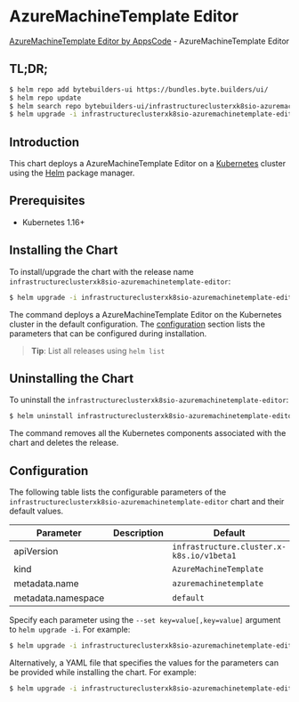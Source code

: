 # AzureMachineTemplate Editor

[AzureMachineTemplate Editor by AppsCode](https://byte.builders) - AzureMachineTemplate Editor

## TL;DR;

```bash
$ helm repo add bytebuilders-ui https://bundles.byte.builders/ui/
$ helm repo update
$ helm search repo bytebuilders-ui/infrastructureclusterxk8sio-azuremachinetemplate-editor --version=v0.4.17
$ helm upgrade -i infrastructureclusterxk8sio-azuremachinetemplate-editor bytebuilders-ui/infrastructureclusterxk8sio-azuremachinetemplate-editor -n default --create-namespace --version=v0.4.17
```

## Introduction

This chart deploys a AzureMachineTemplate Editor on a [Kubernetes](http://kubernetes.io) cluster using the [Helm](https://helm.sh) package manager.

## Prerequisites

- Kubernetes 1.16+

## Installing the Chart

To install/upgrade the chart with the release name `infrastructureclusterxk8sio-azuremachinetemplate-editor`:

```bash
$ helm upgrade -i infrastructureclusterxk8sio-azuremachinetemplate-editor bytebuilders-ui/infrastructureclusterxk8sio-azuremachinetemplate-editor -n default --create-namespace --version=v0.4.17
```

The command deploys a AzureMachineTemplate Editor on the Kubernetes cluster in the default configuration. The [configuration](#configuration) section lists the parameters that can be configured during installation.

> **Tip**: List all releases using `helm list`

## Uninstalling the Chart

To uninstall the `infrastructureclusterxk8sio-azuremachinetemplate-editor`:

```bash
$ helm uninstall infrastructureclusterxk8sio-azuremachinetemplate-editor -n default
```

The command removes all the Kubernetes components associated with the chart and deletes the release.

## Configuration

The following table lists the configurable parameters of the `infrastructureclusterxk8sio-azuremachinetemplate-editor` chart and their default values.

|     Parameter      | Description |                       Default                        |
|--------------------|-------------|------------------------------------------------------|
| apiVersion         |             | <code>infrastructure.cluster.x-k8s.io/v1beta1</code> |
| kind               |             | <code>AzureMachineTemplate</code>                    |
| metadata.name      |             | <code>azuremachinetemplate</code>                    |
| metadata.namespace |             | <code>default</code>                                 |


Specify each parameter using the `--set key=value[,key=value]` argument to `helm upgrade -i`. For example:

```bash
$ helm upgrade -i infrastructureclusterxk8sio-azuremachinetemplate-editor bytebuilders-ui/infrastructureclusterxk8sio-azuremachinetemplate-editor -n default --create-namespace --version=v0.4.17 --set apiVersion=infrastructure.cluster.x-k8s.io/v1beta1
```

Alternatively, a YAML file that specifies the values for the parameters can be provided while
installing the chart. For example:

```bash
$ helm upgrade -i infrastructureclusterxk8sio-azuremachinetemplate-editor bytebuilders-ui/infrastructureclusterxk8sio-azuremachinetemplate-editor -n default --create-namespace --version=v0.4.17 --values values.yaml
```
